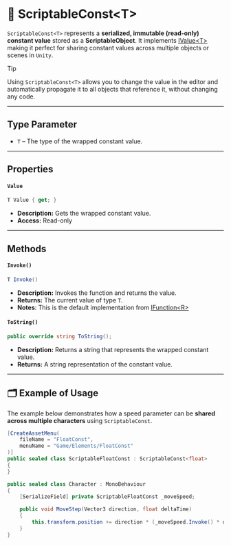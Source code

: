 # 🧩 ScriptableConst&lt;T&gt;

`ScriptableConst<T>` represents a **serialized, immutable (read-only) constant value** stored as a **ScriptableObject**. It implements [IValue&lt;T&gt;](IValue.md) making it perfect for sharing constant values across multiple objects or scenes in `Unity`.

> [!TIP]  
> Using `ScriptableConst<T>` allows you to change the value in the editor and automatically propagate it to all objects that reference it, without changing any code.

---

## Type Parameter

- `T` – The type of the wrapped constant value.

---

## Properties

#### `Value`
```csharp
T Value { get; }
```
- **Description:** Gets the wrapped constant value.
- **Access:** Read-only
---

## Methods
#### `Invoke()`
```csharp
T Invoke()
```
- **Description:** Invokes the function and returns the value.
- **Returns:** The current value of type `T`.
- **Notes**: This is the default implementation from [IFunction&lt;R&gt;](../Functions/IFunction.md#invoke)

#### `ToString()`
```csharp
public override string ToString();
```
- **Description:** Returns a string that represents the wrapped constant value.
- **Returns:** A string representation of the constant value.

---

## 🗂 Example of Usage
The example below demonstrates how a speed parameter can be **shared across multiple characters** using `ScriptableConst`.

```csharp
[CreateAssetMenu(
    fileName = "FloatConst",
    menuName = "Game/Elements/FloatConst"
)]
public sealed class ScriptableFloatConst : ScriptableConst<float>
{
}
```

```csharp
public sealed class Character : MonoBehaviour
{
    [SerializeField] private ScriptableFloatConst _moveSpeed;

    public void MoveStep(Vector3 direction, float deltaTime) 
    {
        this.transform.position += direction * (_moveSpeed.Invoke() * deltaTime);
    }
}
```



